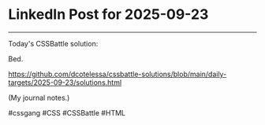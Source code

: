 # LinkedIn Post for 2025-09-23

---

Today's CSSBattle solution:

Bed.

https://github.com/dcotelessa/cssbattle-solutions/blob/main/daily-targets/2025-09-23/solutions.html

(My journal notes.)

#cssgang #CSS #CSSBattle #HTML
